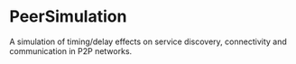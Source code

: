 PeerSimulation
======================

A simulation of timing/delay effects on service discovery, connectivity and communication in P2P networks.
